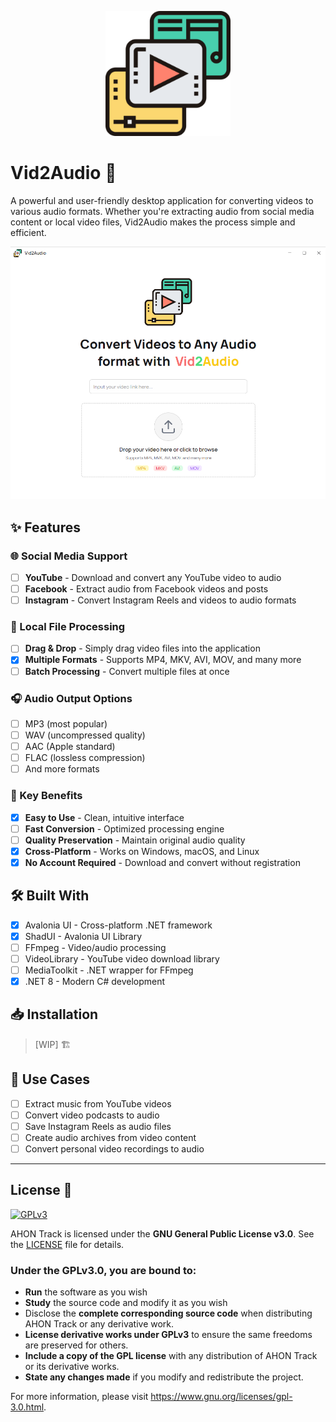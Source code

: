 <p align="center"> 
  <img src="Docs/Vid2Audio-logo.svg" Width="200px" Height="200"/>
</p>

# Vid2Audio 🌟

A powerful and user-friendly desktop application for converting videos to 
various audio formats. Whether you're extracting audio from social media content or 
local video files, Vid2Audio makes the process simple and efficient.

![main-window-demo](https://raw.githubusercontent.com/LucasErrNotFound/Vid2Audio/main/Docs/main-window-demo.png)

## ✨ Features

### 🌐 Social Media Support
- [ ] **YouTube** - Download and convert any YouTube video to audio
- [ ] **Facebook** - Extract audio from Facebook videos and posts
- [ ] **Instagram** - Convert Instagram Reels and videos to audio formats

### 📁 Local File Processing
- [ ] **Drag & Drop** - Simply drag video files into the application
- [x] **Multiple Formats** - Supports MP4, MKV, AVI, MOV, and many more
- [ ] **Batch Processing** - Convert multiple files at once

### 🎧 Audio Output Options
- [ ] MP3 (most popular)
- [ ] WAV (uncompressed quality)
- [ ] AAC (Apple standard)
- [ ] FLAC (lossless compression)
- [ ] And more formats

### 🚀 Key Benefits
- [x] **Easy to Use** - Clean, intuitive interface
- [ ] **Fast Conversion** - Optimized processing engine
- [ ] **Quality Preservation** - Maintain original audio quality
- [x] **Cross-Platform** - Works on Windows, macOS, and Linux
- [x] **No Account Required** - Download and convert without registration

## 🛠️ Built With
- [x] Avalonia UI - Cross-platform .NET framework
- [x] ShadUI - Avalonia UI Library
- [ ] FFmpeg - Video/audio processing
- [ ] VideoLibrary - YouTube video download library
- [ ] MediaToolkit - .NET wrapper for FFmpeg
- [x] .NET 8 - Modern C# development

## 📥 Installation
> [WIP] :building_construction:

## 🎯 Use Cases
- [ ] Extract music from YouTube videos
- [ ] Convert video podcasts to audio
- [ ] Save Instagram Reels as audio files
- [ ] Create audio archives from video content
- [ ] Convert personal video recordings to audio

---
## License :page_with_curl:
[<img src="https://www.gnu.org/graphics/gplv3-127x51.png" alt="GPLv3" >](http://www.gnu.org/licenses/gpl-3.0.html)

AHON Track is licensed under the **GNU General Public License v3.0**. See the [LICENSE](https://github.com/LucasErrNotFound/AHON-TRACK/blob/main/LICENSE)
file for details.

### Under the **GPLv3.0**, you are bound to:
- **Run** the software as you wish
- **Study** the source code and modify it as you wish
- Disclose the **complete corresponding source code** when distributing AHON Track or any derivative work.
- **License derivative works under GPLv3** to ensure the same freedoms are preserved for others.
- **Include a copy of the GPL license** with any distribution of AHON Track or its derivative works.
- **State any changes made** if you modify and redistribute the project.

For more information, please visit https://www.gnu.org/licenses/gpl-3.0.html.
